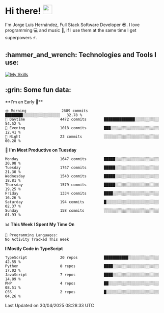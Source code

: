 <h1 align="left">
 <abc>
  <br>Hi there! <img src="https://user-images.githubusercontent.com/42378118/110234147-e3259600-7f4e-11eb-95be-0c4047144dea.gif" width="30"><br>
 </abc>
</h1>

I'm Jorge Luis Hernández, Full Stack Software Developer :sunglasses:. I love programming :computer: and music :musical_score:, if I use them at the same time I get superpowers :zap:. 


<h2 align="left">:hammer_and_wrench: Technologies and Tools I use:</h2>

[![My Skills](https://skillicons.dev/icons?i=js,ts,html,css,py,vue,react,next,nest,postgres,mysql)](https://skillicons.dev)

<h2 align="left">:grin: Some fun data:</h2>
<!--START_SECTION:waka-->
**I'm an Early 🐤** 

```text
🌞 Morning                2689 commits        ████████░░░░░░░░░░░░░░░░░   32.78 % 
🌆 Daytime                4472 commits        ██████████████░░░░░░░░░░░   54.52 % 
🌃 Evening                1018 commits        ███░░░░░░░░░░░░░░░░░░░░░░   12.41 % 
🌙 Night                  23 commits          ░░░░░░░░░░░░░░░░░░░░░░░░░   00.28 % 
```
📅 **I'm Most Productive on Tuesday** 

```text
Monday                   1647 commits        █████░░░░░░░░░░░░░░░░░░░░   20.08 % 
Tuesday                  1747 commits        █████░░░░░░░░░░░░░░░░░░░░   21.30 % 
Wednesday                1543 commits        █████░░░░░░░░░░░░░░░░░░░░   18.81 % 
Thursday                 1579 commits        █████░░░░░░░░░░░░░░░░░░░░   19.25 % 
Friday                   1334 commits        ████░░░░░░░░░░░░░░░░░░░░░   16.26 % 
Saturday                 194 commits         █░░░░░░░░░░░░░░░░░░░░░░░░   02.37 % 
Sunday                   158 commits         ░░░░░░░░░░░░░░░░░░░░░░░░░   01.93 % 
```


📊 **This Week I Spent My Time On** 

```text
💬 Programming Languages: 
No Activity Tracked This Week
```

**I Mostly Code in TypeScript** 

```text
TypeScript               20 repos            ███████████░░░░░░░░░░░░░░   42.55 % 
Python                   8 repos             ████░░░░░░░░░░░░░░░░░░░░░   17.02 % 
JavaScript               7 repos             ████░░░░░░░░░░░░░░░░░░░░░   14.89 % 
PHP                      4 repos             ██░░░░░░░░░░░░░░░░░░░░░░░   08.51 % 
CSS                      2 repos             █░░░░░░░░░░░░░░░░░░░░░░░░   04.26 % 
```




 Last Updated on 30/04/2025 08:29:33 UTC
<!--END_SECTION:waka-->
